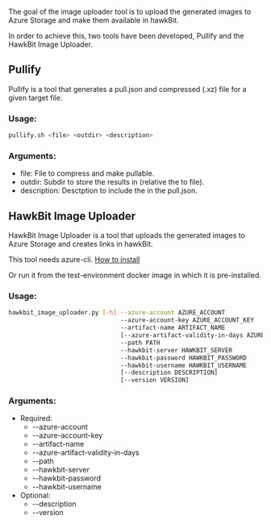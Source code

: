 The goal of the image uploader tool is to upload the generated images to Azure Storage and make them available in hawkBit.

In order to achieve this, two tools have been developed, Pullify and the HawkBit Image Uploader.

## Pullify

Pullify is a tool that generates a pull.json and compressed (.xz) file for a given target file.

### Usage: 
```bash
pullify.sh <file> <outdir> <description>
```

### Arguments:
   - file: File to compress and make pullable.
   - outdir: Subdir to store the results in (relative the to file).
   - description: Desctption to include the in the pull.json.

## HawkBit Image Uploader
HawkBit Image Uploader is a tool that uploads the generated images to Azure Storage and creates links in hawkBit.

This tool needs azure-cli. [How to install](https://docs.microsoft.com/en-us/cli/azure/install-azure-cli-apt?view=azure-cli-latest)

Or run it from the test-environment docker image in which it is pre-installed.

### Usage:
```bash
hawkbit_image_uploader.py [-h] --azure-account AZURE_ACCOUNT
                               --azure-account-key AZURE_ACCOUNT_KEY
                               --artifact-name ARTIFACT_NAME
                               [--azure-artifact-validity-in-days AZURE_ARTIFACT_VALIDITY_IN_DAYS]
                               --path PATH
                               --hawkbit-server HAWKBIT_SERVER
                               --hawkbit-password HAWKBIT_PASSWORD
                               --hawkbit-username HAWKBIT_USERNAME
                               [--description DESCRIPTION]
                               [--version VERSION]
```

### Arguments:
   - Required:
      - --azure-account
      - --azure-account-key
      - --artifact-name
      - --azure-artifact-validity-in-days
      - --path
      - --hawkbit-server
      - --hawkbit-password
      - --hawkbit-username
   - Optional:
      - --description
      - --version